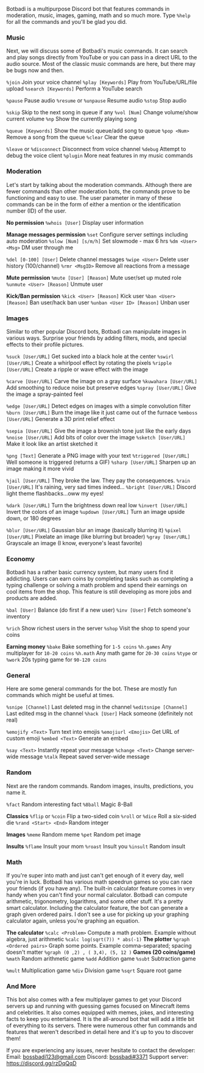 Botbadi is a multipurpose Discord bot that features commands in moderation, music, images, gaming, math and so much more. Type `%help` for all the commands and you'll be glad you did.

### Music
Next, we will discuss some of Botbadi's music commands. It can search and play songs directly from YouTube or you can pass in a direct URL to the audio source. Most of the classic music commands are here, but there may be bugs now and then.

`%join` Join your voice channel
`%play [Keywords]` Play from YouTube/URL/file upload
`%search [Keywords]` Perform a YouTube search

`%pause` Pause audio
`%resume` or `%unpause` Resume audio
`%stop` Stop audio

`%skip` Skip to the next song in queue if any
`%vol [Num]` Change volume/show current volume
`%np` Show the currently playing song

`%queue [Keywords]` Show the music queue/add song to queue
`%pop <Num>` Remove a song from the queue
`%clear` Clear the queue

`%leave` or `%disconnect` Disconnect from voice channel
`%debug` Attempt to debug the voice client
`%plugin` More neat features in my music commands

### Moderation
Let's start by talking about the moderation commands. Although there are fewer commands than other moderation bots, the commands prove to be functioning and easy to use. The user parameter in many of these commands can be in the form of either a mention or the identification number (ID) of the user.

**No permission**
`%whois [User]` Display user information

**Manage messages permission**
`%set` Configure server settings including auto moderation
`%slow [Num] [s/m/h]` Set slowmode - max 6 hrs
`%dm <User> <Msg>` DM user through me

`%del [0-100] [User]` Delete channel messages
`%wipe <User>` Delete user history (100/channel)
`%rmr <MsgID>` Remove all reactions from a message

**Mute permission**
`%mute [User] [Reason]` Mute user/set up muted role
`%unmute <User> [Reason]` Unmute user

**Kick/Ban permission**
`%kick <User> [Reason]` Kick user
`%ban <User> [Reason]` Ban user/hack ban user
`%unban <User ID> [Reason]` Unban user
 
### Images
Similar to other popular Discord bots, Botbadi can manipulate images in various ways. Surprise your friends by adding filters, mods, and special effects to their profile pictures.

`%suck [User/URL]` Get sucked into a black hole at the center
`%swirl [User/URL]` Create a whirlpool effect by rotating the pixels
`%ripple [User/URL]` Create a ripple or wave effect with the image

`%carve [User/URL]` Carve the image on a gray surface
`%kuwahara [User/URL]` Add smoothing to reduce noise but preserve edges
`%spray [User/URL]` Give the image a spray-painted feel

`%edge [User/URL]` Detect edges on images with a simple convolution filter
`%burn [User/URL]` Burn the image like it just came out of the furnace
`%emboss [User/URL]` Generate a 3D print relief effect

`%sepia [User/URL]` Give the image a brownish tone just like the early days
`%noise [User/URL]` Add bits of color over the image
`%sketch [User/URL]` Make it look like an artist sketched it

`%png [Text]` Generate a PNG image with your text
`%triggered [User/URL]` Well someone is triggered (returns a GIF)
`%sharp [User/URL]` Sharpen up an image making it more vivid

`%jail [User/URL]` They broke the law. They pay the consequences.
`%rain [User/URL]` It's raining, very sad times indeed...
`%bright [User/URL]` Discord light theme flashbacks...oww my eyes!

`%dark [User/URL]` Turn the brightness down real low
`%invert [User/URL]` Invert the colors of an image
`%updown [User/URL]` Turn an image upside down, or 180 degrees

`%blur [User/URL]` Gaussian blur an image (basically blurring it)
`%pixel [User/URL]` Pixelate an image (like blurring but broader)
`%gray [User/URL]` Grayscale an image (I know, everyone's least favorite)

### Economy
Botbadi has a rather basic currency system, but many users find it addicting. Users can earn coins by completing tasks such as completing a typing challenge or solving a math problem and spend their earnings on cool items from the shop. This feature is still developing as more jobs and products are added.

`%bal [User]` Balance (do first if a new user)
`%inv [User]` Fetch someone's inventory

`%rich` Show richest users in the server
`%shop` Visit the shop to spend your coins

**Earning money**
`%bake` Bake something for `1-5 coins`
`%h.games` Any multiplayer for `10-20 coins`
`%h.math` Any math game for `20-30 coins`
`%type` or `%work` 20s typing game for `90-120 coins`
 
### General
Here are some general commands for the bot. These are mostly fun commands which might be useful at times.

`%snipe [Channel]` Last deleted msg in the channel
`%editsnipe [Channel]` Last edited msg in the channel
`%hack [User]` Hack someone (definitely not real)

`%emojify <Text>` Turn text into emojis
`%emojiurl <Emojis>` Get URL of custom emoji
`%embed <Text>` Generate an embed

`%say <Text>` Instantly repeat your message
`%change <Text>` Change server-wide message
`%talk` Repeat saved server-wide message

### Random
Next are the random commands. Random images, insults, predictions, you name it.

`%fact` Random interesting fact
`%8ball` Magic 8-Ball

**Classics**
`%flip` or `%coin` Flip a two-sided coin
`%roll` or `%dice` Roll a six-sided die
`%rand <Start> <End>` Random integer

**Images**
`%meme` Random meme
`%pet` Random pet image

**Insults**
`%flame` Insult your mom
`%roast` Insult you
`%insult` Random insult

### Math
If you're super into math and just can't get enough of it every day, well you're in luck. Botbadi has various math speedrun games so you can race your friends (if you have any). The built-in calculator feature comes in very handy when you can't find your normal calculator. Botbadi can compute arithmetic, trigonometry, logarithms, and some other stuff. It's a pretty smart calculator. Including the calculator feature, the bot can generate a graph given ordered pairs. I don't see a use for picking up your graphing calculator again, unless you're graphing an equation.

**The calculator**
`%calc <Problem>`
Compute a math problem. Example without algebra, just arithmetic
```%calc log(sqrt(7)) * abs(-1)```
**The plotter**
`%graph <Ordered pairs>`
Graph some points. Example comma-separated; spacing doesn't matter
```%graph (0 ,2) , ( 3,4), (5, 12 )```
**Games (20 coins/game)**
`%math` Random arithmetic game
`%add` Addition game
`%subt` Subtraction game

`%mult` Multiplication game
`%div` Division game
`%sqrt` Square root game

### And More
This bot also comes with a few multiplayer games to get your Discord servers up and running with guessing games focused on Minecraft items and celebrities. It also comes equipped with memes, jokes, and interesting facts to keep you entertained. It is the all-around bot that will add a little bit of everything to its servers. There were numerous other fun commands and features that weren't described in detail here and it's up to you to discover them!

If you are experiencing any issues, never hesitate to contact the developer:
Email: bossbadi123@gmail.com
Discord: [bossbadi#3371](https://discord.com/users/712323326575378562)
Support server: https://discord.gg/rzDqQqD